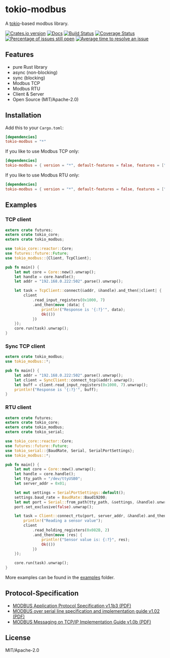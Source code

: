 # tokio-modbus

A [tokio](https://tokio.rs)-based modbus library.

[![Crates.io version](https://img.shields.io/crates/v/tokio-modbus.svg)](https://crates.io/crates/tokio-modbus)
[![Docs](https://docs.rs/tokio-modbus/badge.svg)](https://docs.rs/tokio-modbus/)
[![Build Status](https://travis-ci.org/slowtec/tokio-modbus.svg?branch=master)](https://travis-ci.org/slowtec/tokio-modbus)
[![Coverage Status](https://coveralls.io/repos/github/slowtec/tokio-modbus/badge.svg?branch=master)](https://coveralls.io/github/slowtec/tokio-modbus?branch=master)
[![Percentage of issues still open](http://isitmaintained.com/badge/open/slowtec/tokio-modbus.svg)](http://isitmaintained.com/project/slowtec/tokio-modbus "Percentage of issues still open")
[![Average time to resolve an issue](http://isitmaintained.com/badge/resolution/slowtec/tokio-modbus.svg)](http://isitmaintained.com/project/slowtec/tokio-modbus "Average time to resolve an issue")

## Features

- pure Rust library
- async (non-blocking)
- sync (blocking)
- Modbus TCP
- Modbus RTU
- Client & Server
- Open Source (MIT/Apache-2.0)

## Installation

Add this to your `Cargo.toml`:

```toml
[dependencies]
tokio-modbus = "*"
```

If you like to use Modbus TCP only:

```toml
[dependencies]
tokio-modbus = { version = "*", default-features = false, features = ["tcp"] }
```

If you like to use Modbus RTU only:

```toml
[dependencies]
tokio-modbus = { version = "*", default-features = false, features = ["rtu"] }
```

## Examples

### TCP client

```rust
extern crate futures;
extern crate tokio_core;
extern crate tokio_modbus;

use tokio_core::reactor::Core;
use futures::future::Future;
use tokio_modbus::{Client, TcpClient};

pub fn main() {
    let mut core = Core::new().unwrap();
    let handle = core.handle();
    let addr = "192.168.0.222:502".parse().unwrap();

    let task = TcpClient::connect(&addr, &handle).and_then(|client| {
        client
            .read_input_registers(0x1000, 7)
            .and_then(move |data| {
                println!("Response is '{:?}'", data);
                Ok(())
            })
    });
    core.run(task).unwrap();
}
```

### Sync TCP client

```rust
extern crate tokio_modbus;
use tokio_modbus::*;

pub fn main() {
    let addr = "192.168.0.222:502".parse().unwrap();
    let client = SyncClient::connect_tcp(&addr).unwrap();
    let buff = client.read_input_registers(0x1000, 7).unwrap();
    println!("Response is '{:?}'", buff);
}
```

### RTU client

```rust
extern crate futures;
extern crate tokio_core;
extern crate tokio_modbus;
extern crate tokio_serial;

use tokio_core::reactor::Core;
use futures::future::Future;
use tokio_serial::{BaudRate, Serial, SerialPortSettings};
use tokio_modbus::*;

pub fn main() {
    let mut core = Core::new().unwrap();
    let handle = core.handle();
    let tty_path = "/dev/ttyUSB0";
    let server_addr = 0x01;

    let mut settings = SerialPortSettings::default();
    settings.baud_rate = BaudRate::Baud19200;
    let mut port = Serial::from_path(tty_path, &settings, &handle).unwrap();
    port.set_exclusive(false).unwrap();

    let task = Client::connect_rtu(port, server_addr, &handle).and_then(|client| {
        println!("Reading a sensor value");
        client
            .read_holding_registers(0x082B, 2)
            .and_then(move |res| {
                println!("Sensor value is: {:?}", res);
                Ok(())
            })
    });

    core.run(task).unwrap();
}
```

More examples can be found in the [examples](https://github.com/slowtec/tokio-modbus/tree/master/examples) folder.

## Protocol-Specification

- [MODBUS Application Protocol Specification v1.1b3 (PDF)](http://modbus.org/docs/Modbus_Application_Protocol_V1_1b3.pdf)
- [MODBUS over serial line specification and implementation guide v1.02 (PDF)](http://modbus.org/docs/Modbus_over_serial_line_V1_02.pdf)
- [MODBUS Messaging on TCP/IP Implementation Guide v1.0b (PDF)](http://modbus.org/docs/Modbus_Messaging_Implementation_Guide_V1_0b.pdf)

## License

MIT/Apache-2.0

